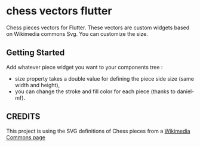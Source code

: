 # chess vectors flutter

Chess pieces vectors for Flutter.
These vectors are custom widgets based on Wikimedia commons Svg. You can customize the size.

## Getting Started

Add whatever piece widget you want to your components tree :
* size property takes a double value for defining the piece side size (same width and height),
* you can change the stroke and fill color for each piece (thanks to daniel-mf).

## CREDITS

This project is using the SVG definitions of Chess pieces from a [Wikimedia Commons page](https://commons.wikimedia.org/wiki/Category:SVG_chess_pieces)